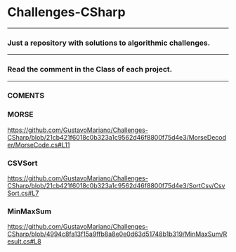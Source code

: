 # Challenges-CSharp
___________
### Just a repository with solutions to algorithmic challenges.
___________

### Read the comment in the Class of each project.

___________
### COMENTS

### MORSE 
https://github.com/GustavoMariano/Challenges-CSharp/blob/21cb421f6018c0b323a1c9562d46f8800f75d4e3/MorseDecoder/MorseCode.cs#L11

### CSVSort 
https://github.com/GustavoMariano/Challenges-CSharp/blob/21cb421f6018c0b323a1c9562d46f8800f75d4e3/SortCsv/CsvSort.cs#L7

### MinMaxSum 
https://github.com/GustavoMariano/Challenges-CSharp/blob/4994c8fa13f15a9ffb8a8e0e0d63d51748b1b319/MinMaxSum/Result.cs#L8
